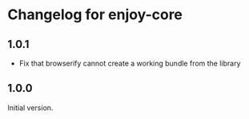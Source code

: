 # Changelog for enjoy-core

## 1.0.1

 * Fix that browserify cannot create a working bundle from the library

## 1.0.0

Initial version.
